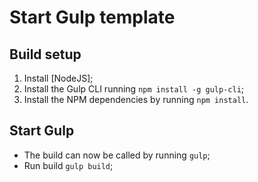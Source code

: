 # **Start Gulp template**
## Build setup
1. Install [NodeJS];
2. Install the Gulp CLI running `npm install -g gulp-cli`;
3. Install the NPM dependencies by running `npm install`.

## Start Gulp
* The build can now be called by running `gulp`;
* Run build `gulp build`;
